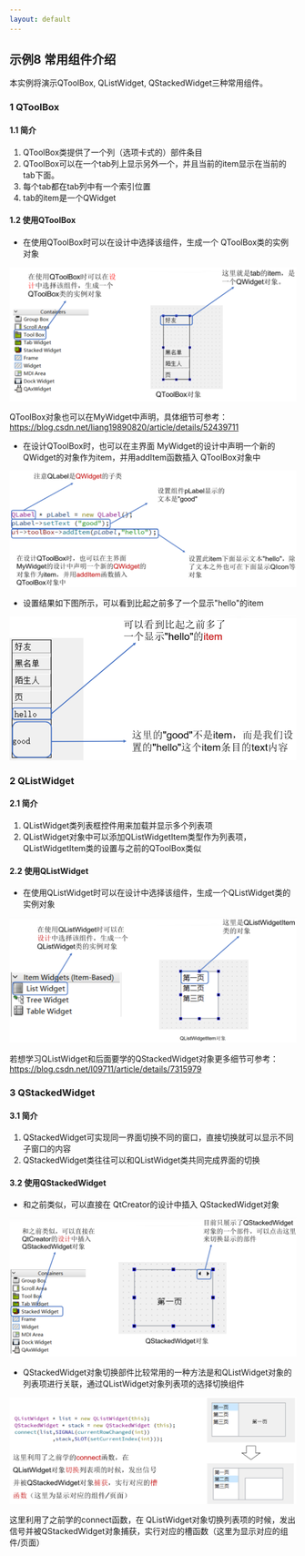 ```yaml
---
layout: default
---
```



## 示例8 常用组件介绍

本实例将演示QToolBox, QListWidget, QStackedWidget三种常用组件。

### 1 QToolBox

#### 1.1 简介

1. QToolBox类提供了一个列（选项卡式的）部件条目
2. QToolBox可以在一个tab列上显示另外一个，并且当前的item显示在当前的tab下面。
3. 每个tab都在tab列中有一个索引位置
4. tab的item是一个QWidget

#### 1.2 使用QToolBox

- 在使用QToolBox时可以在设计中选择该组件，生成一个 QToolBox类的实例对象

![生成一个 QToolBox类的实例对象](image/8-1.png)

QToolBox对象也可以在MyWidget中声明，具体细节可参考： https://blog.csdn.net/liang19890820/article/details/52439711



- 在设计QToolBox时，也可以在主界面 MyWidget的设计中声明一个新的QWidget的对象作为item，并用addItem函数插入 QToolBox对象中

![生成一个 QToolBox类的实例对象](image/8-2.png)

- 设置结果如下图所示，可以看到比起之前多了一个显示"hello"的item

![设置结果](image/8-3.png)

### 2 QListWidget

#### 2.1 简介

1. QListWidget类列表框控件用来加载并显示多个列表项
2. QListWidget对象中可以添加QListWidgetItem类型作为列表项， QListWidgetItem类的设置与之前的QToolBox类似

#### 2.2 使用QListWidget

- 在使用QListWidget时可以在设计中选择该组件，生成一个QListWidget类的实例对象

![生成一个QListWidget类的实例对象](image/8-4.png)

若想学习QListWidget和后面要学的QStackedWidget对象更多细节可参考：
https://blog.csdn.net/l09711/article/details/7315979

### 3 QStackedWidget

#### 3.1 简介

1. QStackedWidget可实现同一界面切换不同的窗口，直接切换就可以显示不同子窗口的内容
2. QStackedWidget类往往可以和QListWidget类共同完成界面的切换

#### 3.2 使用QStackedWidget

- 和之前类似，可以直接在 QtCreator的设计中插入 QStackedWidget对象

![生成一个QStackedWidget类的实例对象](image/8-5.png)

- QStackedWidget对象切换部件比较常用的一种方法是和QListWidget对象的列表项进行关联，通过QListWidget对象列表项的选择切换组件

![生成一个QStackedWidget类的实例对象](image/8-6.png)

这里利用了之前学的connect函数，在 QListWidget对象切换列表项的时候，发出信号并被QStackedWidget对象捕获，实行对应的槽函数（这里为显示对应的组件/页面）